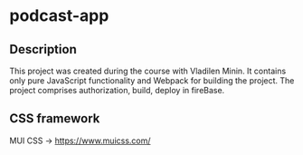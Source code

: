 # podcast-app

## Description
This project was created during the course with Vladilen Minin.
It contains only pure JavaScript functionality and Webpack for building the project.
The project comprises authorization, build, deploy in fireBase.

## CSS framework
MUI CSS -> https://www.muicss.com/
